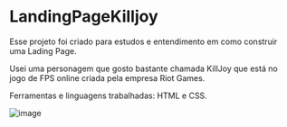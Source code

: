 # LandingPageKilljoy

Esse projeto foi criado para estudos e entendimento em como construir uma Lading Page.

Usei uma personagem que gosto bastante chamada KillJoy que está no jogo de FPS online criada pela empresa Riot Games.

Ferramentas e linguagens trabalhadas:
HTML e CSS.

![image](https://user-images.githubusercontent.com/89486510/227386410-bae79c46-deac-48f9-9acd-ee2ec30f131c.png)
